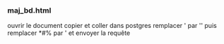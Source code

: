 ### maj_bd.html ###
ouvrir le document
copier et coller dans postgres
remplacer ' par ''
puis remplacer *#% par '
et envoyer la requête
